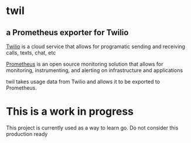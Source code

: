 # twil 
## a Prometheus exporter for Twilio

[Twilio](https://www.twilio.com/) is a cloud service that allows for programatic sending and receiving calls, texts, chat, etc

[Prometheus](https://prometheus.io/) is an open source monitoring solution that allows for monitoring, instrumenting, and alerting on infrastructure and applications

twil takes usage data from Twilio and allows it to be exported to Prometheus.

# This is a work in progress

This project is currently used as a way to learn go. Do not consider this production ready
